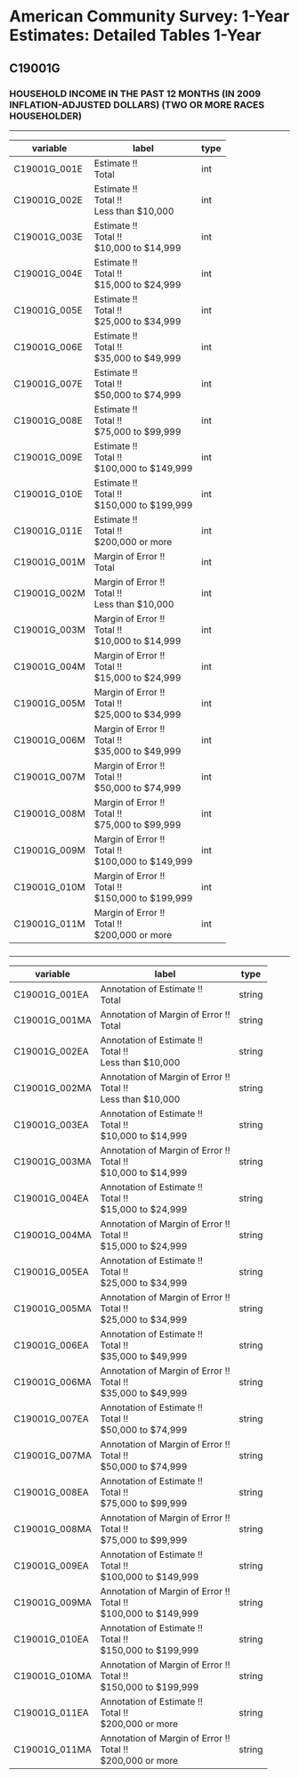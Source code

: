# American Community Survey: 1-Year Estimates: Detailed Tables 1-Year

## C19001G

### HOUSEHOLD INCOME IN THE PAST 12 MONTHS (IN 2009 INFLATION-ADJUSTED DOLLARS) (TWO OR MORE RACES HOUSEHOLDER)

___

| variable | label | type |
| ----- | ----- | ----- |
| C19001G_001E | Estimate !!<br>Total | int |
| C19001G_002E | Estimate !!<br>Total !!<br>Less than $10,000 | int |
| C19001G_003E | Estimate !!<br>Total !!<br>$10,000 to $14,999 | int |
| C19001G_004E | Estimate !!<br>Total !!<br>$15,000 to $24,999 | int |
| C19001G_005E | Estimate !!<br>Total !!<br>$25,000 to $34,999 | int |
| C19001G_006E | Estimate !!<br>Total !!<br>$35,000 to $49,999 | int |
| C19001G_007E | Estimate !!<br>Total !!<br>$50,000 to $74,999 | int |
| C19001G_008E | Estimate !!<br>Total !!<br>$75,000 to $99,999 | int |
| C19001G_009E | Estimate !!<br>Total !!<br>$100,000 to $149,999 | int |
| C19001G_010E | Estimate !!<br>Total !!<br>$150,000 to $199,999 | int |
| C19001G_011E | Estimate !!<br>Total !!<br>$200,000 or more | int |
| C19001G_001M | Margin of Error !!<br>Total | int |
| C19001G_002M | Margin of Error !!<br>Total !!<br>Less than $10,000 | int |
| C19001G_003M | Margin of Error !!<br>Total !!<br>$10,000 to $14,999 | int |
| C19001G_004M | Margin of Error !!<br>Total !!<br>$15,000 to $24,999 | int |
| C19001G_005M | Margin of Error !!<br>Total !!<br>$25,000 to $34,999 | int |
| C19001G_006M | Margin of Error !!<br>Total !!<br>$35,000 to $49,999 | int |
| C19001G_007M | Margin of Error !!<br>Total !!<br>$50,000 to $74,999 | int |
| C19001G_008M | Margin of Error !!<br>Total !!<br>$75,000 to $99,999 | int |
| C19001G_009M | Margin of Error !!<br>Total !!<br>$100,000 to $149,999 | int |
| C19001G_010M | Margin of Error !!<br>Total !!<br>$150,000 to $199,999 | int |
| C19001G_011M | Margin of Error !!<br>Total !!<br>$200,000 or more | int |
### 

___

| variable | label | type |
| ----- | ----- | ----- |
| C19001G_001EA | Annotation of Estimate !!<br>Total | string |
| C19001G_001MA | Annotation of Margin of Error !!<br>Total | string |
| C19001G_002EA | Annotation of Estimate !!<br>Total !!<br>Less than $10,000 | string |
| C19001G_002MA | Annotation of Margin of Error !!<br>Total !!<br>Less than $10,000 | string |
| C19001G_003EA | Annotation of Estimate !!<br>Total !!<br>$10,000 to $14,999 | string |
| C19001G_003MA | Annotation of Margin of Error !!<br>Total !!<br>$10,000 to $14,999 | string |
| C19001G_004EA | Annotation of Estimate !!<br>Total !!<br>$15,000 to $24,999 | string |
| C19001G_004MA | Annotation of Margin of Error !!<br>Total !!<br>$15,000 to $24,999 | string |
| C19001G_005EA | Annotation of Estimate !!<br>Total !!<br>$25,000 to $34,999 | string |
| C19001G_005MA | Annotation of Margin of Error !!<br>Total !!<br>$25,000 to $34,999 | string |
| C19001G_006EA | Annotation of Estimate !!<br>Total !!<br>$35,000 to $49,999 | string |
| C19001G_006MA | Annotation of Margin of Error !!<br>Total !!<br>$35,000 to $49,999 | string |
| C19001G_007EA | Annotation of Estimate !!<br>Total !!<br>$50,000 to $74,999 | string |
| C19001G_007MA | Annotation of Margin of Error !!<br>Total !!<br>$50,000 to $74,999 | string |
| C19001G_008EA | Annotation of Estimate !!<br>Total !!<br>$75,000 to $99,999 | string |
| C19001G_008MA | Annotation of Margin of Error !!<br>Total !!<br>$75,000 to $99,999 | string |
| C19001G_009EA | Annotation of Estimate !!<br>Total !!<br>$100,000 to $149,999 | string |
| C19001G_009MA | Annotation of Margin of Error !!<br>Total !!<br>$100,000 to $149,999 | string |
| C19001G_010EA | Annotation of Estimate !!<br>Total !!<br>$150,000 to $199,999 | string |
| C19001G_010MA | Annotation of Margin of Error !!<br>Total !!<br>$150,000 to $199,999 | string |
| C19001G_011EA | Annotation of Estimate !!<br>Total !!<br>$200,000 or more | string |
| C19001G_011MA | Annotation of Margin of Error !!<br>Total !!<br>$200,000 or more | string |

